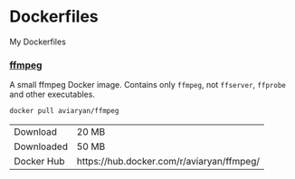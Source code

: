# Dockerfiles

My Dockerfiles


### [ffmpeg](ffmpeg)

A small ffmpeg Docker image. Contains only `ffmpeg`, not `ffserver`, `ffprobe` and other executables. 

```bash
docker pull aviaryan/ffmpeg
```

<table>
    <tr>
        <td>Download</td>
        <td>20 MB</td>
    </tr>
    <tr>
        <td>Downloaded</td>
        <td>50 MB</td>
    </tr>
    <tr>
        <td>Docker Hub</td>
        <td>https://hub.docker.com/r/aviaryan/ffmpeg/</td>
    </tr>
</table>
